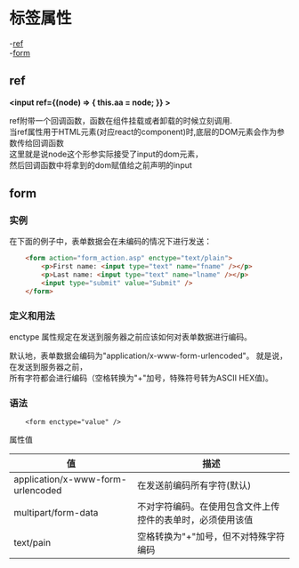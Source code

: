 # 标签属性

-[ref](ref)  
-[form](form)  


## ref

**<input ref={(node) => { this.aa = node; }} >**  

ref附带一个回调函数，函数在组件挂载或者卸载的时候立刻调用.  
当ref属性用于HTML元素(对应react的component)时,底层的DOM元素会作为参数传给回调函数  
这里就是说node这个形参实际接受了input的dom元素，  
然后回调函数中将拿到的dom赋值给之前声明的input

## form

### 实例  

在下面的例子中，表单数据会在未编码的情况下进行发送：  

```html
	<form action="form_action.asp" enctype="text/plain">
		<p>First name: <input type="text" name="fname" /></p>
		<p>Last name: <input type="text" name="lname" /></p>
		<input type="submit" value="Submit" />
	</form>
```


### 定义和用法

enctype 属性规定在发送到服务器之前应该如何对表单数据进行编码。  

默认地，表单数据会编码为"application/x-www-form-urlencoded"。 就是说，在发送到服务器之前，  
所有字符都会进行编码（空格转换为"+"加号，特殊符号转为ASCII HEX值)。

### 语法 

```
	<form enctype="value" />
```

属性值  

| 值 | 描述 |
|----| ----|
|application/x-www-form-urlencoded|在发送前编码所有字符(默认)|
|multipart/form-data|不对字符编码。在使用包含文件上传控件的表单时，必须使用该值|
|text/pain|空格转换为"+"加号，但不对特殊字符编码|
